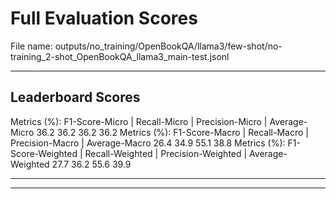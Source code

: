 # Full Evaluation Scores

File name: outputs/no_training/OpenBookQA/llama3/few-shot/no-training_2-shot_OpenBookQA_llama3_main-test.jsonl


---

## Leaderboard Scores

Metrics (%): F1-Score-Micro | Recall-Micro | Precision-Micro | Average-Micro
                36.2        36.2          36.2        36.2
Metrics (%): F1-Score-Macro | Recall-Macro | Precision-Macro | Average-Macro
                26.4        34.9          55.1        38.8
Metrics (%): F1-Score-Weighted | Recall-Weighted | Precision-Weighted | Average-Weighted
                27.7        36.2          55.6        39.9

---


---

